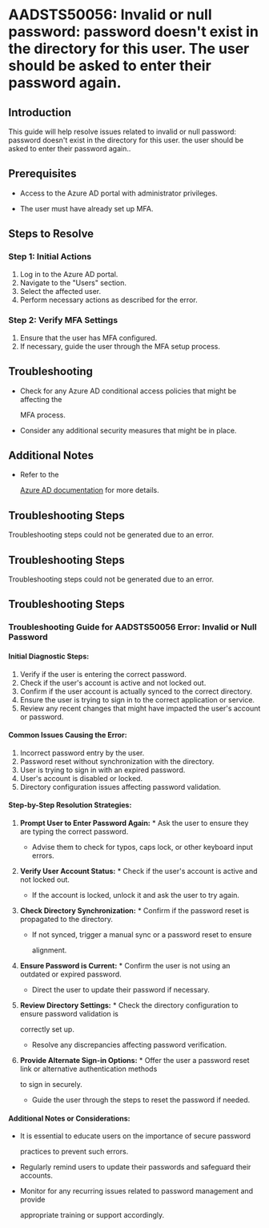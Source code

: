
# AADSTS50056: Invalid or null password: password doesn't exist in the directory for this user. The user should be asked to enter their password again.


## Introduction

This guide will help resolve issues related to invalid or null password:
password doesn't exist in the directory for this user. the user should be asked
to enter their password again..


## Prerequisites


* Access to the Azure AD portal with administrator privileges.

* The user must have already set up MFA.


## Steps to Resolve


### Step 1: Initial Actions

1. Log in to the Azure AD portal.
2. Navigate to the "Users" section.
3. Select the affected user.
4. Perform necessary actions as described for the error.


### Step 2: Verify MFA Settings

1. Ensure that the user has MFA configured.
2. If necessary, guide the user through the MFA setup process.


## Troubleshooting


* Check for any Azure AD conditional access policies that might be affecting the

  MFA process.

* Consider any additional security measures that might be in place.


## Additional Notes


* Refer to the

  [Azure AD 
documentation](https://learn.microsoft.com/en-us/azure/active-directory/)
  for more details.


## Troubleshooting Steps

Troubleshooting steps could not be generated due to an error.


## Troubleshooting Steps

Troubleshooting steps could not be generated due to an error.


## Troubleshooting Steps


### Troubleshooting Guide for AADSTS50056 Error: Invalid or Null Password


#### Initial Diagnostic Steps:

1. Verify if the user is entering the correct password.
2. Check if the user's account is active and not locked out.
3. Confirm if the user account is actually synced to the correct directory.
4. Ensure the user is trying to sign in to the correct application or service.
5. Review any recent changes that might have impacted the user's account or
   password.


#### Common Issues Causing the Error:

1. Incorrect password entry by the user.
2. Password reset without synchronization with the directory.
3. User is trying to sign in with an expired password.
4. User's account is disabled or locked.
5. Directory configuration issues affecting password validation.


#### Step-by-Step Resolution Strategies:

1. **Prompt User to Enter Password Again:**    * Ask the user to ensure they are 
typing the correct password.

   * Advise them to check for typos, caps lock, or other keyboard input errors.

2. **Verify User Account Status:**    * Check if the user's account is active 
and not locked out.

   * If the account is locked, unlock it and ask the user to try again.

3. **Check Directory Synchronization:**    * Confirm if the password reset is 
propagated to the directory.

   * If not synced, trigger a manual sync or a password reset to ensure

     alignment.
4. **Ensure Password is Current:**    * Confirm the user is not using an 
outdated or expired password.

   * Direct the user to update their password if necessary.

5. **Review Directory Settings:**    * Check the directory configuration to 
ensure password validation is

     correctly set up.
   * Resolve any discrepancies affecting password verification.

6. **Provide Alternate Sign-in Options:**    * Offer the user a password reset 
link or alternative authentication methods

     to sign in securely.
   * Guide the user through the steps to reset the password if needed.


#### Additional Notes or Considerations:


* It is essential to educate users on the importance of secure password

  practices to prevent such errors.

* Regularly remind users to update their passwords and safeguard their accounts.

* Monitor for any recurring issues related to password management and provide

  appropriate training or support accordingly.
